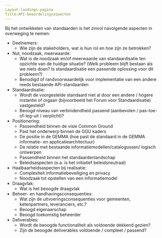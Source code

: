 ```yaml
---
Layout:landings-pagina
Title:API-beoordelingsaspecten
---
```

Bij het ontwikkelen van standaarden is het zinvol navolgende aspecten in overweging te nemen:</p>
- Deelnemers: 
  - Wie zijn de stakeholders, wat is hun rol en hoe zijn ze betrokken? 
- Nut, noodzaak, meerwaarde: 
  - Wat is de noodzaak en/of meerwaarde van standaardisatie ten opzichte van de huidige situatie? (Welk probleem blijft bestaan als we niets doen? Is standaardisatie een passende oplossing voor dit probleem?) 
  - Benodigd of randvoorwaardelijk voor implementatie van een andere reeds bestaande API-standaarden 
- Standaardisatie: 
  - Wordt de voorgestelde standaard niet al door een andere / hogere instantie of orgaan (bijvoorbeeld het Forum voor Standaardisatie) vastgesteld? 
  - Beoogd niveau van verbindendheid passend (aanbevolen / pas-toe-of-leg-uit / verplicht)? 
- Positionering: 
  - Passendheid binnen de visie Common Ground
  - Past het onderwerp binnen de GGU kaders  
  - De positie in de GEMMA (hoe past de standaard in de GEMMA informatie- en applicatiearchitectuur) 
  - De relatie met bestaande informatiemodellen/catalogussen/ logisch ontwerpen  
  - Passendheid binnen het standaardenlandschap 
  - Beleidsaspecten (o.a. is het initiatief beleidsneutraal) 
- Haalbaarheidsaspecten bij realisatie: 
  - Complexiteit informatiebeveiliging en privacy 
  - Noodzaak tot opstellen van een informatiemodel 
- Draagvlak: 
  - Wat is het beoogde draagvlak 
- Beheer- en handhavingsconsequenties: 
  - Wat zijn de uitvoeringsconsequenties voor gemeenten, ketenpartners, leveranciers, etc.? 
  - Beoogd eigenaarschap 
  - Beoogd toekomstig beheerder 
- Deliverables: 
  - Wordt de beoogde functionaliteit als voldoende dekkend gezien? 
  - Zijn de beoogde deliverables voldoende / compleet / passend?
